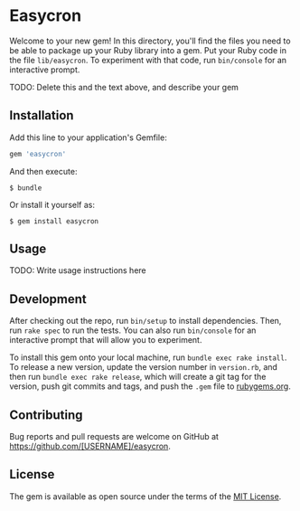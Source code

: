 # Easycron

Welcome to your new gem! In this directory, you'll find the files you need to be able to package up your Ruby library into a gem. Put your Ruby code in the file `lib/easycron`. To experiment with that code, run `bin/console` for an interactive prompt.

TODO: Delete this and the text above, and describe your gem

## Installation

Add this line to your application's Gemfile:

```ruby
gem 'easycron'
```

And then execute:

    $ bundle

Or install it yourself as:

    $ gem install easycron

## Usage

TODO: Write usage instructions here

## Development

After checking out the repo, run `bin/setup` to install dependencies. Then, run `rake spec` to run the tests. You can also run `bin/console` for an interactive prompt that will allow you to experiment.

To install this gem onto your local machine, run `bundle exec rake install`. To release a new version, update the version number in `version.rb`, and then run `bundle exec rake release`, which will create a git tag for the version, push git commits and tags, and push the `.gem` file to [rubygems.org](https://rubygems.org).

## Contributing

Bug reports and pull requests are welcome on GitHub at https://github.com/[USERNAME]/easycron.


## License

The gem is available as open source under the terms of the [MIT License](http://opensource.org/licenses/MIT).

